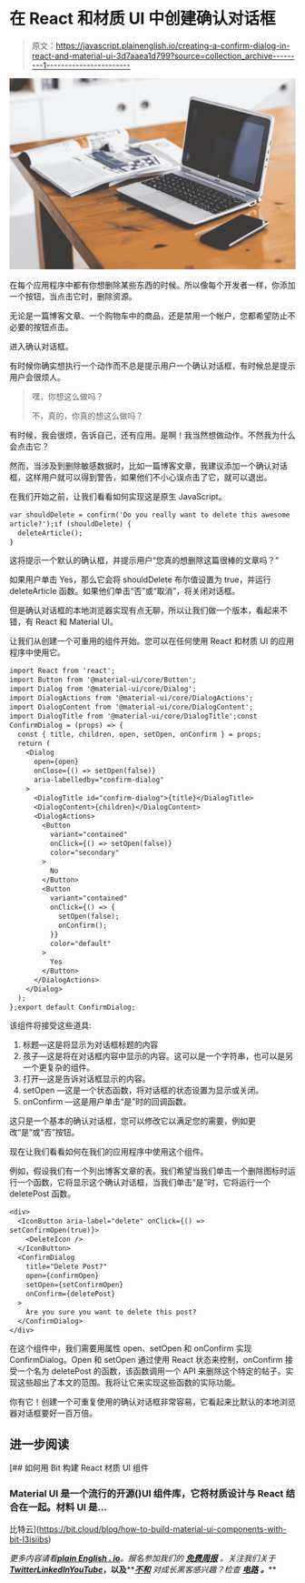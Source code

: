 # 在 React 和材质 UI 中创建确认对话框

> 原文：<https://javascript.plainenglish.io/creating-a-confirm-dialog-in-react-and-material-ui-3d7aaea1d799?source=collection_archive---------1----------------------->

![](img/2ce7bf33a9f1e7b581dd44ba499975e5.png)

在每个应用程序中都有你想删除某些东西的时候。所以像每个开发者一样，你添加一个按钮，当点击它时，删除资源。

无论是一篇博客文章、一个购物车中的商品，还是禁用一个帐户，您都希望防止不必要的按钮点击。

进入确认对话框。

有时候你确实想执行一个动作而不总是提示用户一个确认对话框，有时候总是提示用户会很烦人。

> 嘿，你想这么做吗？
> 
> 不，真的，你真的想这么做吗？

有时候，我会很烦，告诉自己，还有应用。是啊！我当然想做动作。不然我为什么会点击它？

然而，当涉及到删除敏感数据时，比如一篇博客文章，我建议添加一个确认对话框，这样用户就可以得到警告，如果他们不小心误点击了它，就可以退出。

在我们开始之前，让我们看看如何实现这是原生 JavaScript。

```
var shouldDelete = confirm('Do you really want to delete this awesome article?');if (shouldDelete) {
  deleteArticle();
}
```

这将提示一个默认的确认框，并提示用户“您真的想删除这篇很棒的文章吗？”

如果用户单击 Yes，那么它会将 shouldDelete 布尔值设置为 true，并运行 deleteArticle 函数。如果他们单击“否”或“取消”，将关闭对话框。

但是确认对话框的本地浏览器实现有点无聊，所以让我们做一个版本，看起来不错，有 React 和 Material UI。

让我们从创建一个可重用的组件开始。您可以在任何使用 React 和材质 UI 的应用程序中使用它。

```
import React from 'react';
import Button from '@material-ui/core/Button';
import Dialog from '@material-ui/core/Dialog';
import DialogActions from '@material-ui/core/DialogActions';
import DialogContent from '@material-ui/core/DialogContent';
import DialogTitle from '@material-ui/core/DialogTitle';const ConfirmDialog = (props) => {
  const { title, children, open, setOpen, onConfirm } = props;
  return (
    <Dialog
      open={open}
      onClose={() => setOpen(false)}
      aria-labelledby="confirm-dialog"
    >
      <DialogTitle id="confirm-dialog">{title}</DialogTitle>
      <DialogContent>{children}</DialogContent>
      <DialogActions>
        <Button
          variant="contained"
          onClick={() => setOpen(false)}
          color="secondary"
        >
          No
        </Button>
        <Button
          variant="contained"
          onClick={() => {
            setOpen(false);
            onConfirm();
          }}
          color="default"
        >
          Yes
        </Button>
      </DialogActions>
    </Dialog>
  );
};export default ConfirmDialog;
```

该组件将接受这些道具:

1.  标题—这是将显示为对话框标题的内容
2.  孩子—这是将在对话框内容中显示的内容。这可以是一个字符串，也可以是另一个更复杂的组件。
3.  打开—这是告诉对话框显示的内容。
4.  setOpen —这是一个状态函数，将对话框的状态设置为显示或关闭。
5.  onConfirm —这是用户单击“是”时的回调函数。

这只是一个基本的确认对话框，您可以修改它以满足您的需要，例如更改“是”或“否”按钮。

现在让我们看看如何在我们的应用程序中使用这个组件。

例如，假设我们有一个列出博客文章的表。我们希望当我们单击一个删除图标时运行一个函数，它将显示这个确认对话框，当我们单击“是”时，它将运行一个 deletePost 函数。

```
<div>
  <IconButton aria-label="delete" onClick={() =>     setConfirmOpen(true)}>
    <DeleteIcon />
  </IconButton>
  <ConfirmDialog
    title="Delete Post?"
    open={confirmOpen}
    setOpen={setConfirmOpen}
    onConfirm={deletePost}
  >
    Are you sure you want to delete this post?
  </ConfirmDialog>
</div>
```

在这个组件中，我们需要用属性 open、setOpen 和 onConfirm 实现 ConfirmDialog。Open 和 setOpen 通过使用 React 状态来控制，onConfirm 接受一个名为 deletePost 的函数，该函数调用一个 API 来删除这个特定的帖子。实现这些超出了本文的范围。我将让它来实现这些函数的实际功能。

你有它！创建一个可重复使用的确认对话框非常容易，它看起来比默认的本地浏览器对话框要好一百万倍。

## 进一步阅读

[](https://bit.cloud/blog/how-to-build-material-ui-components-with-bit-l3isiibs) [## 如何用 Bit 构建 React 材质 UI 组件

### Material UI 是一个流行的开源()UI 组件库，它将材质设计与 React 结合在一起。材料 UI 是…

比特云](https://bit.cloud/blog/how-to-build-material-ui-components-with-bit-l3isiibs) 

*更多内容请看*[***plain English . io***](https://plainenglish.io/)*。报名参加我们的* [***免费周报***](http://newsletter.plainenglish.io/) *。关注我们关于*[***Twitter***](https://twitter.com/inPlainEngHQ)[***LinkedIn***](https://www.linkedin.com/company/inplainenglish/)*[***YouTube***](https://www.youtube.com/channel/UCtipWUghju290NWcn8jhyAw)***，以及****[***不和***](https://discord.gg/GtDtUAvyhW) *对成长黑客感兴趣？检查* [***电路***](https://circuit.ooo/) ***。*****